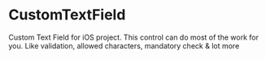 # CustomTextField
Custom Text Field for iOS project. This control can do most of the work for you. Like validation, allowed characters, mandatory check &amp; lot more
